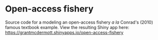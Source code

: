 # Open-access fishery

Source code for a modeling an open-access fishery *a la* Conrad's (2010) famous textbook example. View the resulting Shiny app here: https://grantmcdermott.shinyapps.io/open-access-fishery
